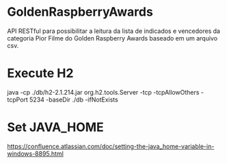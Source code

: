 # GoldenRaspberryAwards
API RESTful para possibilitar a leitura da lista de indicados e vencedores da categoria Pior Filme do Golden Raspberry Awards baseado em um arquivo csv.

# Execute H2 
java -cp ./db/h2-2.1.214.jar org.h2.tools.Server -tcp -tcpAllowOthers -tcpPort 5234 -baseDir ./db -ifNotExists


# Set JAVA_HOME
https://confluence.atlassian.com/doc/setting-the-java_home-variable-in-windows-8895.html